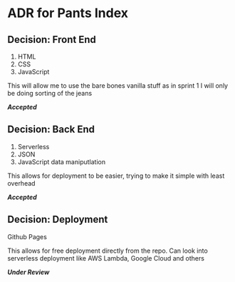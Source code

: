 # ADR for Pants Index

## Decision: Front End

1. HTML
2. CSS
3. JavaScript

This will allow me to use the bare bones vanilla stuff as in sprint 1 I will only be doing sorting of the jeans

***Accepted***


## Decision: Back End

1. Serverless
2. JSON
3. JavaScript data maniputlation

This allows for deployment to be easier, trying to make it simple with least overhead

***Accepted***


## Decision: Deployment

Github Pages

This allows for free deployment directly from the repo. Can look into serverless deployment like AWS Lambda, Google Cloud and others

***Under Review***
